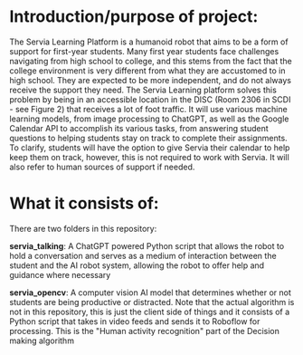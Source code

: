 # Introduction/purpose of project:
The Servia Learning Platform is a humanoid robot that aims to be a form of support for first-year students. Many first year students face challenges navigating from high school to college, and this stems from the fact that the college environment is very different
from what they are accustomed to in high school. They are expected to be more independent, and do not always receive the support they need. The Servia Learning platform solves this problem by being in an accessible location in the DISC (Room 2306 in SCDI - see
Figure 2) that receives a lot of foot traffic. It will use various machine learning models, from image processing to ChatGPT, as well as the Google Calendar API to accomplish its various tasks, from answering student questions to helping students stay on track to complete their assignments. To clarify, students will have the option to give Servia their calendar to help keep them on track, however, this is not required to work with Servia. It will also refer to human sources of support if needed. 

# What it consists of:
There are two folders in this repository:

**servia_talking**: A ChatGPT powered Python script that allows the robot to hold a conversation and serves as a medium of
interaction between the student and the AI robot system, allowing the robot to offer help and guidance where necessary

**servia_opencv**: A computer vision AI model that determines whether or not students are being productive or distracted.
Note that the actual algorithm is not in this repository, this is just the client side of things and it consists of a 
Python script that takes in video feeds and sends it to Roboflow for processing. This is the "Human activity recognition" 
part of the Decision making algorithm
